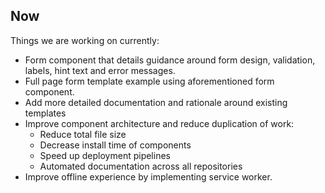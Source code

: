 ## Now

Things we are working on currently:

- Form component that details guidance around form design, validation, labels, hint text and error messages.
- Full page form template example using aforementioned form component.
- Add more detailed documentation and rationale around existing templates
- Improve component architecture and reduce duplication of work:
    - Reduce total file size
    - Decrease install time of components
    - Speed up deployment pipelines
    - Automated documentation across all repositories
- Improve offline experience by implementing service worker.
